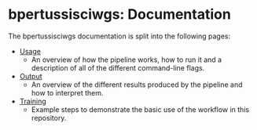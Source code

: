 # bpertussisciwgs: Documentation

The bpertussisciwgs documentation is split into the following pages:

* [Usage](usage.md)
    * An overview of how the pipeline works, how to run it and a description of all of the different command-line flags.
* [Output](output.md)
    * An overview of the different results produced by the pipeline and how to interpret them.  
* [Training](training.md)
    * Example steps to demonstrate the basic use of the workflow in this repository.  
    

<!--You can find a lot more documentation about installing, configuring and running nf-core pipelines on the website: [https://nf-co.re](https://nf-co.re)-->
